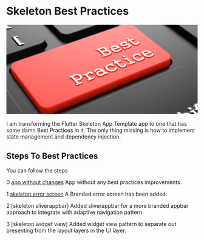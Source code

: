 # Skeleton Best Practices

![best practice](./media/best-practice.png)


I am transforming the Flutter Skeleton App Template app to 
one that has some damn Best Practices in it. The only thing 
missing is how to implement state management and dependency injection.

## Steps To Best Practices

You can follow the steps

0 [app without changes](./skeleton_zero)
App without any best practices improvements.

1 [skeleton error screen](./skeleton_errorscreen)
A Branded error screen has been added.

2 [skeleton sliverappbar]
Added sliverappbar for a more branded appbar approach to integrate with adaptive navigation pattern.

3 [skeleton widget view]
Added widget view pattern to separate out presenting from the layout layers in the UI layer.

